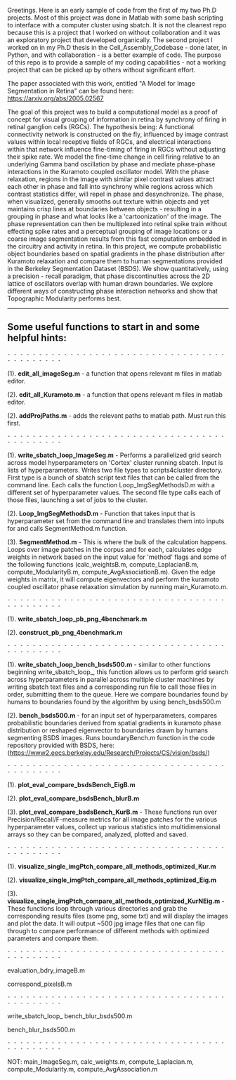 Greetings. Here is an early sample of code from the first of my two Ph.D projects. Most of this project was done in Matlab with some bash scripting to interface with a computer cluster using sbatch. It is not the cleanest repo because this is a project that I worked on without collaboration and it was an exploratory project that developed organically. The second project I worked on in my Ph.D thesis in the Cell_Assembly_Codebase - done later, in Python, and with collaboration - is a better example of code. The purpose of this repo is to provide a sample of my coding capabilities - not a working project that can be picked up by others without significant effort. 

The paper associated with this work, entitled "A Model for Image Segmentation in Retina" can be found here: https://arxiv.org/abs/2005.02567

The goal of this project was to build a computational model as a proof of concept for visual grouping of information in retina by synchrony of firing in retinal ganglion cells (RGCs). The hypothesis being: A functional connectivity network is constructed on the fly, influenced by image contrast values within local receptive fields of RGCs, and electrical interactions within that network influence fine-timing of firing in RGCs without adjusting their spike rate. We model the fine-time change in cell firing relative to an underlying Gamma band oscillation by phase and mediate phase-phase interactions in the Kuramoto coupled oscillator model. With the phase relaxation, regions in the image with similar pixel contrast values attract each other in phase and fall into synchrony while regions across which contrast statistics differ, will repel in phase and desynchronize. The phase, when visualized, generally smooths out texture within objects and yet maintains crisp lines at boundaries between objects - resulting in a grouping in phase and what looks like a 'cartoonization' of the image. The phase representation can then be multiplexed into retinal spike train without effecting spike rates and a perceptual grouping of image locations or a coarse image segmentation results from this fast computation embedded in the circuitry and activity in retina. In this project, we compute probabilistic object boundaries based on spatial gradients in the phase distribution after Kuramoto relaxation and compare them to human segmentations provided in the Berkeley Segmentation Dataset (BSDS). We show quantitatively, using a precision - recall paradigm, that phase discontinuities across the 2D lattice of oscillators overlap with human drawn boundaries. We explore different ways of constructing phase interaction networks and show that Topographic Modularity performs best.  

- - - - - - - - - - - - - - - - - - - - - - - - - - - - - - - - - - - - - - - - - - - - 


## Some useful functions to start in and some helpful hints:

	- - - - - - - - - - - - - - - - - - - - - - - - - - - - - - - - - - - - - - - - - - - - 

(1).	**edit_all_imageSeg.m** - a function that opens relevant m files in matlab editor.	

(2).	**edit_all_Kuramoto.m** - a function that opens relevant m files in matlab editor. 

(2). 	**addProjPaths.m** - adds the relevant paths to matlab path. Must run this first.

	- - - - - - - - - - - - - - - - - - - - - - - - - - - - - - - - - - - - - - - - - - - - 

(1). 	**write_sbatch_loop_ImageSeg.m** - Performs a parallelized grid search across model hyperparameters on 'Cortex' cluster running sbatch. Input is lists of hyperparameters. Writes two file types to scripts4cluster directory. First type is a bunch of sbatch script text files that can be called from the command line. Each calls the function Loop_ImgSegMethodsD.m with a different set of hyperparameter values. The second file type calls each of those files, launching a set of jobs to the cluster.

(2).	**Loop_ImgSegMethodsD.m** - Function that takes input that is hyperparameter set from the command line and translates them into inputs for and calls SegmentMethod.m function.

(3).	**SegmentMethod.m** - This is where the bulk of the calculation happens. Loops over image patches in the corpus and for each, calculates edge weights in network based on the input value for 'method' flags and some of the following functions (calc_weightsB.m, compute_LaplacianB.m, compute_ModularityB.m, compute_AvgAssociationB.m). Given the edge weights in matrix, it will compute eigenvectors and perform the kuramoto coupled oscillator phase relaxation simulation by running main_Kuramoto.m.

	- - - - - - - - - - - - - - - - - - - - - - - - - - - - - - - - - - - - - - - - - - - - 

(1).	**write_sbatch_loop_pb_png_4benchmark.m**

(2). 	**construct_pb_png_4benchmark.m**

	- - - - - - - - - - - - - - - - - - - - - - - - - - - - - - - - - - - - - - - - - - - - 

(1).	**write_sbatch_loop_bench_bsds500.m** - similar to other functions beginning write_sbatch_loop_<etc>, this function allows us to perform grid search across hyperparameters in parallel across multiple cluster machines by writing sbatch text files and a corresponding run file to call those files in order, submitting them to the queue. Here we compare boundaries found by humans to boundaries found by the algorithm by using bench_bsds500.m


(2).	**bench_bsds500.m** - for an input set of hyperparameters, compares probabilistic boundaries derived from spatial gradients in kuramoto phase distribution or reshaped eigenvector to boundaries drawn by humans segmenting BSDS images. Runs boundaryBench.m function in the code repository provided with BSDS, here: (https://www2.eecs.berkeley.edu/Research/Projects/CS/vision/bsds/)




	- - - - - - - - - - - - - - - - - - - - - - - - - - - - - - - - - - - - - - - - - - - - 

(1).	**plot_eval_compare_bsdsBench_EigB.m**

(2).	**plot_eval_compare_bsdsBench_blurB.m**

(3).	**plot_eval_compare_bsdsBench_KurB.m** - These functions run over Precision/Recall/F-measure metrics for all image patches for the various hyperparameter values, collect up various statistics into multidimensional arrays so they can be compared, analyzed, plotted and saved.


	- - - - - - - - - - - - - - - - - - - - - - - - - - - - - - - - - - - - - - - - - - - - 

(1).	**visualize_single_imgPtch_compare_all_methods_optimized_Kur.m**

(2).	**visualize_single_imgPtch_compare_all_methods_optimized_Eig.m**

(3).	**visualize_single_imgPtch_compare_all_methods_optimized_KurNEig.m** - These functions loop through various directories and grab the corresponding results files (some png, some txt) and will display the images and plot the data.  It will output ~500 jpg image  files that one can flip through to compare performance of different methods with optimized parameters and compare them. 


	- - - - - - - - - - - - - - - - - - - - - - - - - - - - - - - - - - - - - - - - - - - - 

evaluation_bdry_imageB.m


correspond_pixelsB.m


	- - - - - - - - - - - - - - - - - - - - - - - - - - - - - - - - - - - - - - - - - - - - 



write_sbatch_loop_ bench_blur_bsds500.m

bench_blur_bsds500.m







	- - - - - - - - - - - - - - - - - - - - - - - - - - - - - - - - - - - - - - - - - - - - 

NOT:
	main_ImageSeg.m, calc_weights.m, compute_Laplacian.m, compute_Modularity.m, compute_AvgAssociation.m
